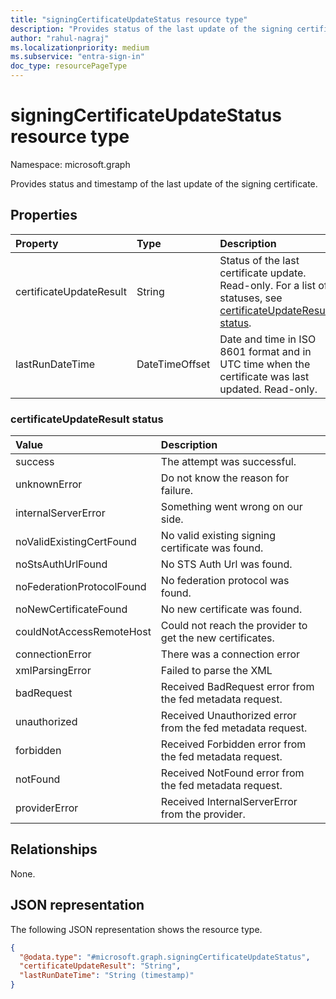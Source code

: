 ```yaml
---
title: "signingCertificateUpdateStatus resource type"
description: "Provides status of the last update of the signing certificate."
author: "rahul-nagraj"
ms.localizationpriority: medium
ms.subservice: "entra-sign-in"
doc_type: resourcePageType
---
```


# signingCertificateUpdateStatus resource type

Namespace: microsoft.graph

Provides status and timestamp of the last update of the signing certificate. 

## Properties
|Property|Type|Description|
|:---|:---|:---|
|certificateUpdateResult|String|Status of the last certificate update. Read-only. For a list of statuses, see [certificateUpdateResult status](#certificateupdateresult-status).|
|lastRunDateTime|DateTimeOffset|Date and time in ISO 8601 format and in UTC time when the certificate was last updated. Read-only. |

### certificateUpdateResult status
| Value | Description |
| :--- | :--- |
|success|The attempt was successful.|
|unknownError|Do not know the reason for failure.|
|internalServerError|Something went wrong on our side.|
|noValidExistingCertFound|No valid existing signing certificate was found.|
|noStsAuthUrlFound|No STS Auth Url was found.|
|noFederationProtocolFound|No federation protocol was found.|
|noNewCertificateFound|No new certificate was found.|
|couldNotAccessRemoteHost|Could not reach the provider to get the new certificates.|
|connectionError|There was a connection error|
|xmlParsingError|Failed to parse the XML|
|badRequest|Received BadRequest error from the fed metadata request.|
|unauthorized|Received Unauthorized error from the fed metadata request.|
|forbidden|Received Forbidden error from the fed metadata request.|
|notFound|Received NotFound error from the fed metadata request.|
|providerError|Received InternalServerError from the provider.|


## Relationships
None.

## JSON representation
The following JSON representation shows the resource type.
<!-- {
  "blockType": "resource",
  "@odata.type": "microsoft.graph.signingCertificateUpdateStatus"
}
-->
``` json
{
  "@odata.type": "#microsoft.graph.signingCertificateUpdateStatus",
  "certificateUpdateResult": "String",
  "lastRunDateTime": "String (timestamp)"
}
```

